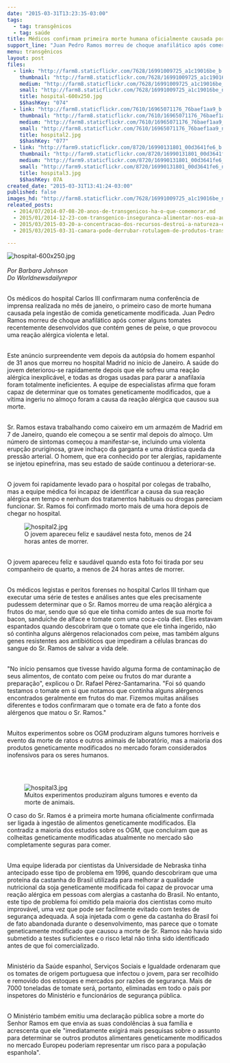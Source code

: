 ```yaml
---
date: "2015-03-31T13:23:35-03:00"
tags:
  - tag: transgênicos
  - tag: saúde
title: Médicos confirmam primeira morte humana oficialmente causada por transgênicos
support_line: "Juan Pedro Ramos morreu de choque anafilático após comer alguns tomates recentemente desenvolvidos que contém genes de peixe, o que provocou uma reação alérgica violenta e letal."
menu: transgênicos
layout: post
files:
  - link: "http://farm8.staticflickr.com/7628/16991009725_a1c19016be_b.jpg"
    thumbnail: "http://farm8.staticflickr.com/7628/16991009725_a1c19016be_t.jpg"
    medium: "http://farm8.staticflickr.com/7628/16991009725_a1c19016be_z.jpg"
    small: "http://farm8.staticflickr.com/7628/16991009725_a1c19016be_n.jpg"
    title: hospital-600x250.jpg
    $$hashKey: "074"
  - link: "http://farm8.staticflickr.com/7610/16965071176_76baef1aa9_b.jpg"
    thumbnail: "http://farm8.staticflickr.com/7610/16965071176_76baef1aa9_t.jpg"
    medium: "http://farm8.staticflickr.com/7610/16965071176_76baef1aa9_z.jpg"
    small: "http://farm8.staticflickr.com/7610/16965071176_76baef1aa9_n.jpg"
    title: hospital2.jpg
    $$hashKey: "077"
  - link: "http://farm9.staticflickr.com/8720/16990131801_00d3641fe6_b.jpg"
    thumbnail: "http://farm9.staticflickr.com/8720/16990131801_00d3641fe6_t.jpg"
    medium: "http://farm9.staticflickr.com/8720/16990131801_00d3641fe6_z.jpg"
    small: "http://farm9.staticflickr.com/8720/16990131801_00d3641fe6_n.jpg"
    title: hospital3.jpg
    $$hashKey: 07A
created_date: "2015-03-31T13:41:24-03:00"
published: false
images_hd: "http://farm8.staticflickr.com/7628/16991009725_a1c19016be_n.jpg"
releated_posts:
  - 2014/07/2014-07-08-20-anos-de-transgenicos-ha-o-que-comemorar.md
  - 2015/01/2014-12-23-com-transgenico-inseguranca-alimentar-nos-eua-aumentou-em-57.md
  - 2015/03/2015-03-20-a-concentracao-dos-recursos-destroi-a-natureza-e-coloca-vidas-humanas-em-risco-afirma-shiva.md
  - 2015/03/2015-03-31-camara-pode-derrubar-rotulagem-de-produtos-transgenicos.md

---
```

<p><img alt="hospital-600x250.jpg" src="http://farm8.staticflickr.com/7628/16991009725_a1c19016be_b.jpg" /><br />
<br />
<em>Por Barbara Johnson<br />
Do Worldnewsdailyrepor</em></p>

<p><br />
Os m&eacute;dicos do hospital Carlos III confirmaram numa confer&ecirc;ncia de imprensa realizada no m&ecirc;s de janeiro, o primeiro caso de morte humana causada pela ingest&atilde;o de comida geneticamente modificada. Juan Pedro Ramos morreu de choque anafil&aacute;tico ap&oacute;s comer alguns tomates recentemente desenvolvidos que cont&eacute;m genes de peixe, o que provocou uma rea&ccedil;&atilde;o al&eacute;rgica violenta e letal.</p>

<p><br />
Este an&uacute;ncio surpreendente vem depois da aut&oacute;psia do homem espanhol de 31 anos que morreu no hospital Madrid no in&iacute;cio de Janeiro. A sa&uacute;de do jovem deteriorou-se rapidamente depois que ele sofreu uma rea&ccedil;&atilde;o al&eacute;rgica inexplic&aacute;vel, e todas as drogas usadas para parar a anafilaxia foram totalmente ineficientes. A equipe de especialistas afirma que foram capaz de determinar que os tomates geneticamente modificados, que a v&iacute;tima ingeriu no almo&ccedil;o foram a causa da rea&ccedil;&atilde;o al&eacute;rgica que causou sua morte.</p>

<p><br />
Sr. Ramos estava trabalhando como caixeiro em um armaz&eacute;m de Madrid em 7 de Janeiro, quando ele come&ccedil;ou a se sentir mal depois do almo&ccedil;o. Um n&uacute;mero de sintomas come&ccedil;ou a manifestar-se, incluindo uma violenta erup&ccedil;&atilde;o pruriginosa, grave incha&ccedil;o da garganta e uma dr&aacute;stica queda da press&atilde;o arterial. O homem, que era conhecido por ter alergias, rapidamente se injetou epinefrina, mas seu estado de sa&uacute;de continuou a deteriorar-se.</p>

<p><br />
O jovem foi rapidamente levado para o hospital por colegas de trabalho, mas a equipe m&eacute;dica foi incapaz de identificar a causa da sua rea&ccedil;&atilde;o al&eacute;rgica em tempo e nenhum dos tratamentos habituais ou drogas pareciam funcionar. Sr. Ramos foi confirmado morto mais de uma hora depois de chegar no hospital.</p>

<figure class="image"><img alt="hospital2.jpg" src="http://farm8.staticflickr.com/7610/16965071176_76baef1aa9_b.jpg" />
<figcaption>O jovem apareceu feliz e saud&aacute;vel nesta foto, menos de 24 horas antes de morrer.</figcaption>
</figure>

<p><br />
O jovem apareceu feliz e saud&aacute;vel quando esta foto foi tirada por seu companheiro de quarto, a menos de 24 horas antes de morrer.</p>

<p><br />
Os m&eacute;dicos legistas e peritos forenses no hospital Carlos III tinham que executar uma s&eacute;rie de testes e an&aacute;lises antes que eles precisamente pudessem determinar que o Sr. Ramos morreu de uma rea&ccedil;&atilde;o al&eacute;rgica a frutos do mar, sendo que s&oacute; que ele tinha comido antes de sua morte foi bacon, sandu&iacute;che de alface e tomate com uma coca-cola diet. Eles estavam espantados quando descobriram que o tomate que ele tinha ingerido, n&atilde;o s&oacute; continha alguns al&eacute;rgenos relacionados com peixe, mas tamb&eacute;m alguns genes resistentes aos antibi&oacute;ticos que impediram a c&eacute;lulas brancas do sangue do Sr. Ramos de salvar a vida dele.</p>

<p><br />
&quot;No in&iacute;cio pensamos que tivesse havido alguma forma de contamina&ccedil;&atilde;o de seus alimentos, de contato com peixe ou frutos do mar durante a prepara&ccedil;&atilde;o&quot;, explicou o Dr. Rafael P&eacute;rez-Santamarina. &quot;Foi s&oacute; quando testamos o tomate em si que notamos que continha alguns al&eacute;rgenos encontrados geralmente em frutos do mar. Fizemos muitas an&aacute;lises diferentes e todos confirmaram que o tomate era de fato a fonte dos al&eacute;rgenos que matou o Sr. Ramos.&quot;</p>

<p><br />
Muitos experimentos sobre os OGM produziram alguns tumores horr&iacute;veis e evento da morte de ratos e outros animais de laborat&oacute;rio, mas a maioria dos produtos geneticamente modificados no mercado foram considerados inofensivos para os seres humanos.</p>

<p>&nbsp;</p>

<figure class="image" style="float:left"><img alt="hospital3.jpg" src="http://farm9.staticflickr.com/8720/16990131801_00d3641fe6_b.jpg" />
<figcaption>Muitos experimentos produziram alguns tumores e evento da morte de animais.</figcaption>
</figure>

<p>O caso do Sr. Ramos &eacute; a primeira morte humana oficialmente confirmada ser ligada &agrave; ingest&atilde;o de alimentos geneticamente modificados. Ela contradiz a maioria dos estudos sobre os OGM, que conclu&iacute;ram que as colheitas geneticamente modificadas atualmente no mercado s&atilde;o completamente seguras para comer.</p>

<p><br />
Uma equipe liderada por cientistas da Universidade de Nebraska tinha antecipado esse tipo de problema em 1996, quando descobriram que uma prote&iacute;na da castanha do Brasil utilizada para melhorar a qualidade nutricional da soja geneticamente modificada foi capaz de provocar uma rea&ccedil;&atilde;o al&eacute;rgica em pessoas com alergias a castanha do Brasil. No entanto, este tipo de problema foi omitido pela maioria dos cientistas como muito improv&aacute;vel, uma vez que pode ser facilmente evitado com testes de seguran&ccedil;a adequada. A soja injetada com o gene da castanha do Brasil foi de fato abandonada durante o desenvolvimento, mas parece que o tomate geneticamente modificado que causou a morte de Sr. Ramos n&atilde;o havia sido submetido a testes suficientes e o risco letal n&atilde;o tinha sido identificado antes de que foi comercializado.</p>

<p><br />
Minist&eacute;rio da Sa&uacute;de espanhol, Servi&ccedil;os Sociais e Igualdade ordenaram que os tomates de origem portuguesa que infectou o jovem, para ser recolhido e removido dos estoques e mercados por raz&otilde;es de seguran&ccedil;a. Mais de 7000 toneladas de tomate ser&aacute;, portanto, eliminadas em todo o pa&iacute;s por inspetores do Minist&eacute;rio e funcion&aacute;rios de seguran&ccedil;a p&uacute;blica.</p>

<p><br />
O Minist&eacute;rio tamb&eacute;m emitiu uma declara&ccedil;&atilde;o p&uacute;blica sobre a morte do Senhor Ramos em que envia as suas condol&ecirc;ncias &agrave; sua fam&iacute;lia e acrescenta que ele &quot;imediatamente exigir&aacute; mais pesquisas sobre o assunto para determinar se outros produtos alimentares geneticamente modificados no mercado Europeu poderiam representar um risco para a popula&ccedil;&atilde;o espanhola&quot;.</p>
